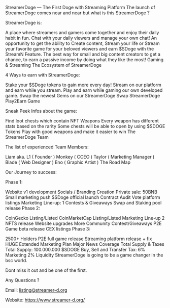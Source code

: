 StreamerDoge — The First Doge with Streaming Platform
The launch of StreamerDoge comes near and near but what is this StreamerDoge ?

StreamerDoge is:

A place where streamers and gamers come together and enjoy their daily habit in fun. Chat with your daily viewers and manage your own chat!
An opportunity to get the ability to Create content, Stream your life or Stream your favorite game for your beloved viewers and earn $SDoge with the StreamN Feature.
The best way for small and big content creators to get a chance, to earn a passive income by doing what they like the most! Gaming & Streaming
The Ecosystem of StreamerDoge

4 Ways to earn with StreamerDoge:

Stake your $SDoge tokens to gain more every day!
Stream on our platform and earn while you stream.
Play and earn while gaming our own developed game.
Swap the newest Gems on our StreamerDoge Swap
StreamerDoge Play2Earn Game

Sneak Peek Infos about the game:

Find loot chests which contain NFT Weapons
Every weapon has different stats based on the rarity
Some chests will be able to open by using $SDOGE Tokens
Play with good weapons and make it easier to win
The StreamerDoge Team

The list of experienced Team Members:

Liam aka. L1 ( Founder )
Monkey ( CCEO )
Taylor ( Marketing Manager )
Blade ( Web Designer )
Eno ( Graphic Artist )
The Road Map

Our Journey to success:

Phase 1:

Website v1 development
Socials / Branding Creation
Private sale: 50BNB
Small marketing push
$SDoge official launch
Contract Audit
Vote platform listings
Marketing Line-up: 1
Contests & Giveaways
Swap and Staking pool release
Phase 2:

CoinGecko Listing/Listed
CoinMarketCap Listing/Listed
Marketing Line-up 2
NFTS release
Website upgrades
More Community Contest/Giveaways
P2E Game beta release
CEX listings
Phase 3:

2500+ Holders
P2E full game release
Streaming platform release + fix
HUGE Extended Marketing Plan
Major News Coverage
Total Supply & Taxes
Total Supply: 100.000.000 $SDOGE
Buy, Sell and Transfer Tax: 6% Marketing 2% Liquidity
StreamerDoge is going to be a game changer in the bsc world.

Dont miss it out and be one of the first.

Any Questions ?

Email: listing@streamer-d.org

Website: https://www.streamer-d.org/
